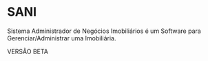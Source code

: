 SANI
====

Sistema Administrador de Negócios Imobiliários é um Software para Gerenciar/Administrar uma Imobiliária.

VERSÃO BETA
